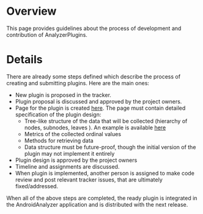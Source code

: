 # Overview #

This page provides guidelines about the process of development and contribution of AnalyzerPlugins.

# Details #

There are already some steps defined which describe the process of creating and submitting plugins. Here are the main ones:
  * New plugin is proposed in the tracker.
  * Plugin proposal is discussed and approved by the project owners.
  * Page for the plugin is created [here](Plugins.md). The page must contain detailed specification of the plugin design:
    * Tree-like structure of the data that will be collected (hierarchy of nodes, subnodes, leaves ). An example is available [here](DeviceInfoPlugin.md)
    * Metrics of the collected ordinal values
    * Methods for retrieving data
    * Data structure must be future-proof, though the initial version of the plugin may not implement it entirely
  * Plugin design is approved by the project owners
  * Timeline and assignments are discussed.
  * When plugin is implemented, another person is assigned to make code review and post relevant tracker issues, that are ultimately fixed/addressed.

When all of the above steps are completed, the ready plugin is integrated in the AndroidAnalyzer application and is distributed with the next release.